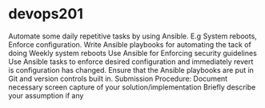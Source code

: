 # devops201
Automate some daily repetitive tasks by using Ansible. E.g System reboots, Enforce configuration. Write Ansible playbooks for automating the tack of doing Weekly system reboots Use Ansible for Enforcing security guidelines  Use Ansible tasks to enforce desired configuration and immediately revert is configuration has changed.  Ensure that the Ansible playbooks are put in Git and version controls built in.  Submission Procedure: Document necessary screen capture of your solution/implementation Briefly describe your assumption if any
